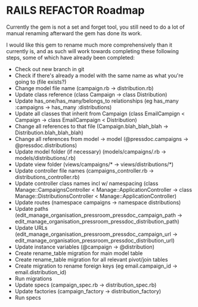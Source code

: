 # RAILS REFACTOR Roadmap

Currently the gem is not a set and forget tool, you still need to do a lot of manual renaming afterward the gem has done its work. 

I would like this gem to rename much more comprehensively than it currently is, and as such will work towards completing these following steps, some of which have already been completed:

* Check out new branch in git
* Check if there's already a model with the same name as what you're going to (file exists?)
* Change model file name (campaign.rb -> distribution.rb)
* Update class reference (class Campaign -> class Distribution)
* Update has_one/has_many/belongs_to relationships (eg has_many :campaigns -> has_many :distributions)
* Update all classes that inherit from Campaign (class EmailCampign < Campaign -> class EmailCampaign < Distribution)
* Change all references to that file (Campaign.blah_blah_blah -> Distribution.blah_blah_blah)
* Change all references from model -> model (@pressdoc.campaigns -> @pressdoc.distributions)
* Update model folder (if necessary) (models/campaigns/.rb -> models/distributions/.rb)
* Update view folder (views/campaigns/* -> views/distributions/*)
* Update controller file names (campaigns_controller.rb -> distributions_controller.rb)
* Update controller class names incl w/ namespacing (class Manage::CampaignsController < Manage::ApplicationController -> class Manage::DistributionsController < Manage::ApplicationController)
* Update routes (namespace campaigns -> namespace distributions)
* Update paths (edit_manage_organisation_pressroom_pressdoc_campaign_path -> edit_manage_organisation_pressroom_pressdoc_distribution_path)
* Update URLs (edit_manage_organisation_pressroom_pressdoc_campaign_url -> edit_manage_organisation_pressroom_pressdoc_distribution_url)
* Update instance variables (@campaign -> @distribution)
* Create rename_table migration for main model table
* Create rename_table migration for all relevant pivot/join tables
* Create migration to rename foreign keys (eg email.campaign_id -> email.distribution_id)
* Run migrations
* Update specs (campaign_spec.rb -> distribution_spec.rb)
* Update factories (campaign_factory -> distribution_factory)
* Run specs
